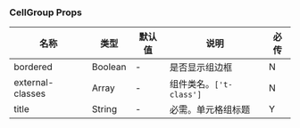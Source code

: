 ### CellGroup Props

| 名称             | 类型    | 默认值 | 说明                    | 必传 |
| ---------------- | ------- | ------ | ----------------------- | ---- |
| bordered         | Boolean | -      | 是否显示组边框          | N    |
| external-classes | Array   | -      | 组件类名。`['t-class']` | N    |
| title            | String  | -      | 必需。单元格组标题      | Y    |
